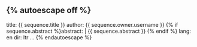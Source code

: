 {% autoescape off %}
---
title:  {{ sequence.title }}
author: {{ sequence.owner.username }}
{% if sequence.abstract %}abstract: |
    {{ sequence.abstract }}
{% endif %}
lang: en
dir: ltr
...
{% endautoescape %}
